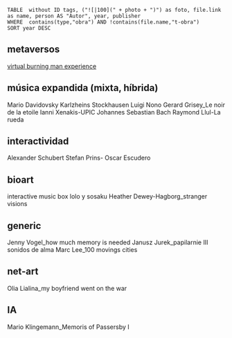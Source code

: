 ```dataview
TABLE  without ID tags, ("![|100](" + photo + ")") as foto, file.link as name, person AS "Autor", year, publisher
WHERE  contains(type,"obra") AND !contains(file.name,"t-obra")
SORT year DESC
```



## metaversos

[virtual burning man experience](https://brcvr.org/)


## música expandida (mixta, híbrida)
Mario Davidovsky
Karlzheins Stockhausen
Luigi Nono
Gerard Grisey_Le noir de la etoile
Ianni Xenakis-UPIC
Johannes Sebastian Bach
Raymond Llul-La rueda

## interactividad
Alexander Schubert
Stefan Prins-
Oscar Escudero

## bioart
interactive music box
lolo y sosaku
Heather Dewey-Hagborg_stranger visions

## generic
Jenny Vogel_how much memory is needed
Janusz Jurek_papilarnie III
sonidos de alma
Marc Lee_100 movings cities

## net-art
Olia Lialina_my boyfriend went on the war

## IA
Mario Klingemann_Memoris of Passersby I 